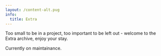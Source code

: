 ```yaml
---
layout: /content-alt.pug
info:
  title: Extra
---
```

Too small to be in a project, too important to be left out - welcome to the Extra archive, enjoy your stay.

Currently on maintainance.